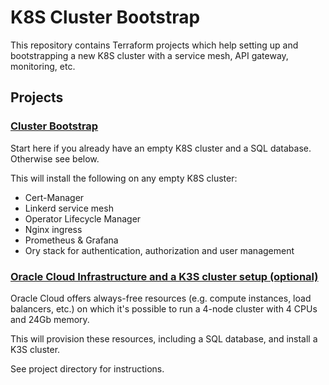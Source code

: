 # K8S Cluster Bootstrap

This repository contains Terraform projects which help setting up and bootstrapping a new K8S cluster with a service mesh, API gateway, monitoring, etc.

## Projects

### [Cluster Bootstrap](./tf-cluster-bootstrap/)

Start here if you already have an empty K8S cluster and a SQL database. Otherwise see below.

This will install the following on any empty K8S cluster:

- Cert-Manager
- Linkerd service mesh
- Operator Lifecycle Manager
- Nginx ingress
- Prometheus & Grafana
- Ory stack for authentication, authorization and user management

### [Oracle Cloud Infrastructure and a K3S cluster setup (optional)](./tf-oci-k3s-cluster/)

Oracle Cloud offers always-free resources (e.g. compute instances, load balancers, etc.) on which it's possible to run a 4-node cluster with 4 CPUs and 24Gb memory.

This will provision these resources, including a SQL database, and install a K3S cluster.

See project directory for instructions.

